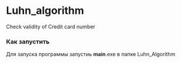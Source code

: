 # Luhn_algorithm
Check validity of Credit card number

### Как запустить
Для запуска программы запустиь __main__.exe в папке Luhn_Algorithm
